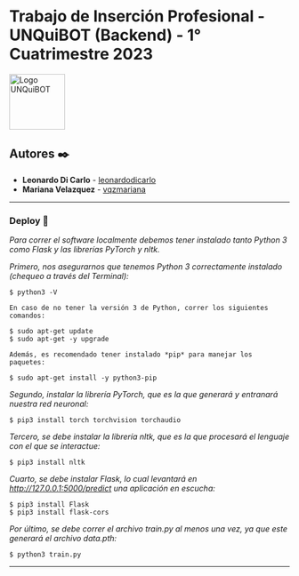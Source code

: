 # Trabajo de Inserción Profesional - UNQuiBOT (Backend) - 1° Cuatrimestre 2023

<img width="100" alt="Logo UNQuiBOT" src="https://user-images.githubusercontent.com/33500215/227559578-94249582-061f-4523-ad1c-a90873906388.png">

## Autores ✒️

* **Leonardo Di Carlo** - [leonardodicarlo](https://github.com/leonardodicarlo)
* **Mariana Velazquez** - [vqzmariana](https://github.com/vqzmariana)

***

### Deploy 🔧

_Para correr el software localmente debemos tener instalado tanto Python 3 como Flask y las librerías PyTorch y nltk._

_Primero, nos asegurarnos que tenemos Python 3 correctamente instalado (chequeo a través del Terminal):_

	$ python3 -V
	
	En caso de no tener la versión 3 de Python, correr los siguientes comandos:

	$ sudo apt-get update
	$ sudo apt-get -y upgrade
	
	Además, es recomendado tener instalado *pip* para manejar los paquetes:

	$ sudo apt-get install -y python3-pip
	
_Segundo, instalar la librería PyTorch, que es la que generará y entranará nuestra red neuronal:_


	$ pip3 install torch torchvision torchaudio
	
	
_Tercero, se debe instalar la librería nltk, que es la que procesará el lenguaje con el que se interactue:_

	$ pip3 install nltk
	
_Cuarto, se debe instalar Flask, lo cual levantará en http://127.0.0.1:5000/predict una aplicación en escucha:_

	$ pip3 install Flask
	$ pip3 install flask-cors
	
_Por último, se debe correr el archivo *train.py* al menos una vez, ya que este generará el archivo *data.pth*:_

	$ python3 train.py

---
